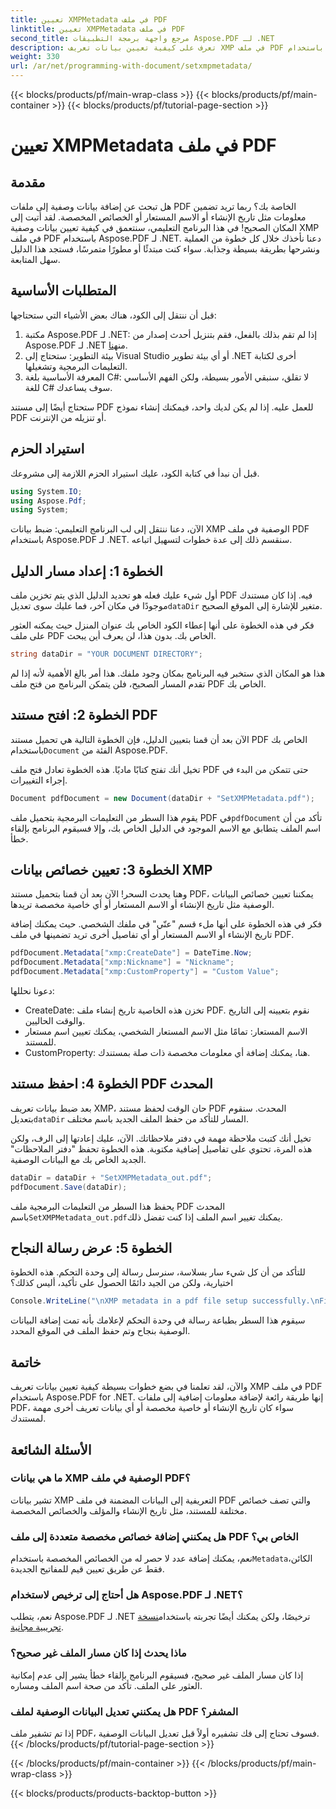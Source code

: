 ```yaml
---
title: تعيين XMPMetadata في ملف PDF
linktitle: تعيين XMPMetadata في ملف PDF
second_title: مرجع واجهة برمجة التطبيقات Aspose.PDF لـ .NET
description: تعرف على كيفية تعيين بيانات تعريف XMP في ملف PDF باستخدام Aspose.PDF لـ .NET. يرشدك هذا الدليل خطوة بخطوة خلال العملية بأكملها، من الإعداد إلى حفظ المستند.
weight: 330
url: /ar/net/programming-with-document/setxmpmetadata/
---
```


{{< blocks/products/pf/main-wrap-class >}}
{{< blocks/products/pf/main-container >}}
{{< blocks/products/pf/tutorial-page-section >}}

# تعيين XMPMetadata في ملف PDF

## مقدمة

هل تبحث عن إضافة بيانات وصفية إلى ملفات PDF الخاصة بك؟ ربما تريد تضمين معلومات مثل تاريخ الإنشاء أو الاسم المستعار أو الخصائص المخصصة. لقد أتيت إلى المكان الصحيح! في هذا البرنامج التعليمي، سنتعمق في كيفية تعيين بيانات وصفية XMP في ملف PDF باستخدام Aspose.PDF لـ .NET. دعنا نأخذك خلال كل خطوة من العملية ونشرحها بطريقة بسيطة وجذابة. سواء كنت مبتدئًا أو مطورًا متمرسًا، فستجد هذا الدليل سهل المتابعة.

## المتطلبات الأساسية

قبل أن ننتقل إلى الكود، هناك بعض الأشياء التي ستحتاجها:

1.  مكتبة Aspose.PDF لـ .NET: إذا لم تقم بذلك بالفعل، فقم بتنزيل أحدث إصدار من Aspose.PDF لـ .NET من[هنا](https://releases.aspose.com/pdf/net/).
2. بيئة التطوير: ستحتاج إلى Visual Studio أو أي بيئة تطوير .NET أخرى لكتابة التعليمات البرمجية وتشغيلها.
3. المعرفة الأساسية بلغة C#: لا تقلق، سنبقي الأمور بسيطة، ولكن الفهم الأساسي للغة C# سوف يساعدك.

ستحتاج أيضًا إلى مستند PDF للعمل عليه. إذا لم يكن لديك واحد، فيمكنك إنشاء نموذج PDF أو تنزيله من الإنترنت.

## استيراد الحزم

قبل أن نبدأ في كتابة الكود، عليك استيراد الحزم اللازمة إلى مشروعك.

```csharp
using System.IO;
using Aspose.Pdf;
using System;
```

الآن، دعنا ننتقل إلى لب البرنامج التعليمي: ضبط بيانات XMP الوصفية في ملف PDF باستخدام Aspose.PDF لـ .NET. سنقسم ذلك إلى عدة خطوات لتسهيل اتباعه.

## الخطوة 1: إعداد مسار الدليل

 أول شيء عليك فعله هو تحديد الدليل الذي يتم تخزين ملف PDF فيه. إذا كان مستندك موجودًا في مكان آخر، فما عليك سوى تعديل`dataDir` متغير للإشارة إلى الموقع الصحيح.

فكر في هذه الخطوة على أنها إعطاء الكود الخاص بك عنوان المنزل حيث يمكنه العثور على ملف PDF الخاص بك. بدون هذا، لن يعرف أين يبحث.

```csharp
string dataDir = "YOUR DOCUMENT DIRECTORY";
```

هذا هو المكان الذي ستخبر فيه البرنامج بمكان وجود ملفك. هذا أمر بالغ الأهمية لأنه إذا لم تقدم المسار الصحيح، فلن يتمكن البرنامج من فتح ملف PDF الخاص بك.

## الخطوة 2: افتح مستند PDF

 الآن بعد أن قمنا بتعيين الدليل، فإن الخطوة التالية هي تحميل مستند PDF الخاص بك باستخدام`Document` الفئة من Aspose.PDF.

تخيل أنك تفتح كتابًا ماديًا. هذه الخطوة تعادل فتح ملف PDF حتى تتمكن من البدء في إجراء التغييرات.

```csharp
Document pdfDocument = new Document(dataDir + "SetXMPMetadata.pdf");
```

 يقوم هذا السطر من التعليمات البرمجية بتحميل ملف PDF في`pdfDocument` تأكد من أن اسم الملف يتطابق مع الاسم الموجود في الدليل الخاص بك، وإلا فسيقوم البرنامج بإلقاء خطأ.

## الخطوة 3: تعيين خصائص بيانات XMP

وهنا يحدث السحر! الآن بعد أن قمنا بتحميل مستند PDF، يمكننا تعيين خصائص البيانات الوصفية مثل تاريخ الإنشاء أو الاسم المستعار أو أي خاصية مخصصة تريدها.

فكر في هذه الخطوة على أنها ملء قسم "عنّي" في ملفك الشخصي. حيث يمكنك إضافة تاريخ الإنشاء أو الاسم المستعار أو أي تفاصيل أخرى تريد تضمينها في ملف PDF.

```csharp
pdfDocument.Metadata["xmp:CreateDate"] = DateTime.Now;
pdfDocument.Metadata["xmp:Nickname"] = "Nickname";
pdfDocument.Metadata["xmp:CustomProperty"] = "Custom Value";
```

دعونا نحللها:
- CreateDate: تخزن هذه الخاصية تاريخ إنشاء ملف PDF. نقوم بتعيينه إلى التاريخ والوقت الحاليين.
- الاسم المستعار: تمامًا مثل الاسم المستعار الشخصي، يمكنك تعيين اسم مستعار للمستند.
- CustomProperty: هنا، يمكنك إضافة أي معلومات مخصصة ذات صلة بمستندك.

## الخطوة 4: احفظ مستند PDF المحدث

 بعد ضبط بيانات تعريف XMP، حان الوقت لحفظ مستند PDF المحدث. سنقوم بتعديل`dataDir` المسار للتأكد من حفظ الملف الجديد باسم مختلف.

تخيل أنك كتبت ملاحظة مهمة في دفتر ملاحظاتك. الآن، عليك إعادتها إلى الرف، ولكن هذه المرة، تحتوي على تفاصيل إضافية مكتوبة. هذه الخطوة تحفظ "دفتر الملاحظات" الجديد الخاص بك مع البيانات الوصفية.

```csharp
dataDir = dataDir + "SetXMPMetadata_out.pdf";
pdfDocument.Save(dataDir);
```

 يحفظ هذا السطر من التعليمات البرمجية ملف PDF المحدث باسم`SetXMPMetadata_out.pdf`يمكنك تغيير اسم الملف إذا كنت تفضل ذلك.

## الخطوة 5: عرض رسالة النجاح

للتأكد من أن كل شيء سار بسلاسة، سنرسل رسالة إلى وحدة التحكم. هذه الخطوة اختيارية، ولكن من الجيد دائمًا الحصول على تأكيد، أليس كذلك؟

```csharp
Console.WriteLine("\nXMP metadata in a pdf file setup successfully.\nFile saved at " + dataDir);
```

سيقوم هذا السطر بطباعة رسالة في وحدة التحكم لإعلامك بأنه تمت إضافة البيانات الوصفية بنجاح وتم حفظ الملف في الموقع المحدد.

## خاتمة

والآن، لقد تعلمنا في بضع خطوات بسيطة كيفية تعيين بيانات تعريف XMP في ملف PDF باستخدام Aspose.PDF for .NET. إنها طريقة رائعة لإضافة معلومات إضافية إلى ملفات PDF، سواء كان تاريخ الإنشاء أو خاصية مخصصة أو أي بيانات تعريف أخرى مهمة لمستندك.


## الأسئلة الشائعة

### ما هي بيانات XMP الوصفية في ملف PDF؟  
تشير بيانات XMP التعريفية إلى البيانات المضمنة في ملف PDF والتي تصف خصائص مختلفة للمستند، مثل تاريخ الإنشاء والمؤلف والخصائص المخصصة.

### هل يمكنني إضافة خصائص مخصصة متعددة إلى ملف PDF الخاص بي؟  
 نعم، يمكنك إضافة عدد لا حصر له من الخصائص المخصصة باستخدام`Metadata`الكائن، فقط عن طريق تعيين قيم للمفاتيح الجديدة.

### هل أحتاج إلى ترخيص لاستخدام Aspose.PDF لـ .NET؟  
 نعم، يتطلب Aspose.PDF لـ .NET ترخيصًا، ولكن يمكنك أيضًا تجربته باستخدام[نسخة تجريبية مجانية](https://releases.aspose.com/).

### ماذا يحدث إذا كان مسار الملف غير صحيح؟  
إذا كان مسار الملف غير صحيح، فسيقوم البرنامج بإلقاء خطأ يشير إلى عدم إمكانية العثور على الملف. تأكد من صحة اسم الملف ومساره.

### هل يمكنني تعديل البيانات الوصفية لملف PDF المشفر؟  
إذا تم تشفير ملف PDF، فسوف تحتاج إلى فك تشفيره أولاً قبل تعديل البيانات الوصفية.
{{< /blocks/products/pf/tutorial-page-section >}}

{{< /blocks/products/pf/main-container >}}
{{< /blocks/products/pf/main-wrap-class >}}

{{< blocks/products/products-backtop-button >}}
